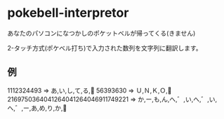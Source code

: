 # pokebell-interpretor
あなたのパソコンになつかしのポケットベルが帰ってくる(きません)

2-タッチ方式(ポケベル打ち)で入力された数列を文字列に翻訳します。

## 例
1112324493 
=> あ,い,し,て,る,👹
56393630
=> Ｕ,Ｎ,Ｋ,Ｏ,👹
2169750364041264041264046911749221 
=> か,ー,も,ん,へ,゛,い,へ,゛,い,へ,゛,ー,あ,め,り,か,👹
